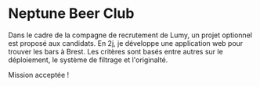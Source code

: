 # Neptune Beer Club

Dans le cadre de la compagne de recrutement de Lumy, un projet optionnel est proposé aux candidats. En 2j, je développe une application web pour trouver les bars à Brest. Les critères sont basés entre autres sur le déploiement, le système de filtrage et l'originalté.

Mission acceptée !
